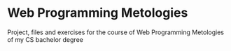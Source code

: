 # Web Programming Metologies
Project, files and exercises for the course of Web Programming Metologies of my CS bachelor degree
